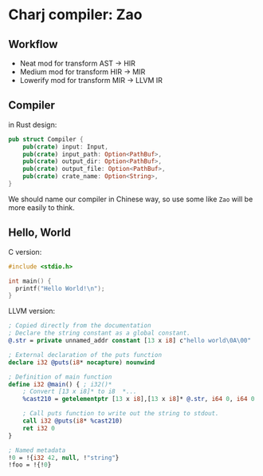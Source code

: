 # Charj compiler: Zao

## Workflow

 - Neat mod for transform AST -> HIR
 - Medium mod for transform HIR -> MIR
 - Lowerify mod for transform MIR -> LLVM IR

## Compiler

in Rust design:

```rust
pub struct Compiler {
    pub(crate) input: Input,
    pub(crate) input_path: Option<PathBuf>,
    pub(crate) output_dir: Option<PathBuf>,
    pub(crate) output_file: Option<PathBuf>,
    pub(crate) crate_name: Option<String>,
}
```

We should name our compiler in Chinese way, so use some like `Zao` will be more easily to think.

## Hello, World

C version:

```c
#include <stdio.h>

int main() {
  printf("Hello World!\n");
}
```

LLVM version:


```ll
; Copied directly from the documentation
; Declare the string constant as a global constant.
@.str = private unnamed_addr constant [13 x i8] c"hello world\0A\00"

; External declaration of the puts function
declare i32 @puts(i8* nocapture) nounwind

; Definition of main function
define i32 @main() { ; i32()*
    ; Convert [13 x i8]* to i8  *...
    %cast210 = getelementptr [13 x i8],[13 x i8]* @.str, i64 0, i64 0

    ; Call puts function to write out the string to stdout.
    call i32 @puts(i8* %cast210)
    ret i32 0
}

; Named metadata
!0 = !{i32 42, null, !"string"}
!foo = !{!0}
```

